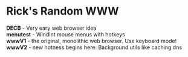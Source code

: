 <h1> Rick's Random WWW </h1>

<b>DECB</b> - Very eary web browser idea<br>
<b>menutest</b> - WindInt mouse menus with hotkeys<br>
<b>wwwV1</b> - the original, monolithic web browser. Use keyboard mode!<br>
<b>wwwV2</b> - new hotness begins here. Background utils like caching dns<br>
